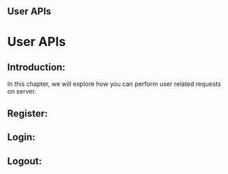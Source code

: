 ## User APIs ##
User APIs
===========================================================

Introduction:
-------------
In this chapter, we will explore how you can perform user related requests on server.

Register:
-------------

Login:
-------------

Logout:
-------------
